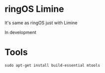 # ringOS Limine
It's same as ringOS just with Limine

In development

# Tools

```sudo apt-get install build-essential mtools```
